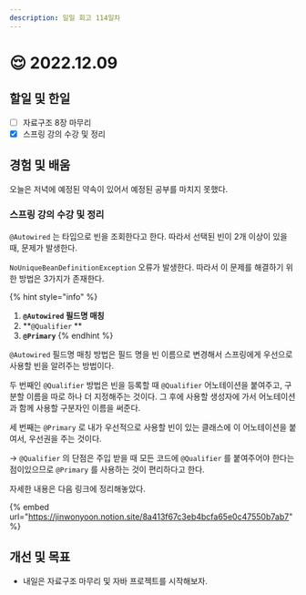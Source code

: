 ```yaml
---
description: 일일 회고 114일차
---
```


# 😌 2022.12.09

## 할일 및 한일&#x20;

* [ ] 자료구조 8장 마무리&#x20;
* [x] 스프링 강의 수강 및 정리&#x20;

## 경험 및 배움&#x20;

오늘은 저녁에 예정된 약속이 있어서 예정된 공부를 마치지 못했다.

### 스프링 강의 수강 및 정리&#x20;

`@Autowired` 는 타입으로 빈을 조회한다고 한다. 따라서 선택된 빈이 2개 이상이 있을 때, 문제가 발생한다.

`NoUniqueBeanDefinitionException` 오류가 발생한다. 따라서 이 문제를 해결하기 위한 방법은 3가지가 존재한다.

{% hint style="info" %}
1. **`@Autowired` 필드명 매칭**
2. **`@Qualifier` **&#x20;
3. **`@Primary`**
{% endhint %}

`@Autowired` 필드명 매칭 방법은 필드 명을 빈 이름으로 변경해서 스프링에게 우선으로 사용할 빈을 알려주는 방법이다.

두 번째인 `@Qualifier` 방법은 빈을 등록할 때 `@Qualifier` 어노테이션을 붙여주고, 구분할 이름을 따로 하나 더 지정해주는 것이다. 그 후에 사용할 생성자에 가서 어노테이션과 함께 사용할 구분자인 이름을 써준다.

세 번째는 `@Primary` 로 내가 우선적으로 사용할 빈이 있는 클래스에 이 어노테이션을 붙여서, 우선권을 주는 것이다.

\-> `@Qualifier` 의 단점은 주입 받을 때 모든 코드에 `@Qualifier` 를 붙여주어야 한다는 점이있으므로 `@Primary` 를 사용하는 것이 편리하다고 한다.

자세한 내용은 다음 링크에 정리해놓았다.

{% embed url="https://jinwonyoon.notion.site/8a413f67c3eb4bcfa65e0c47550b7ab7" %}

## 개선 및 목표&#x20;

* 내일은 자료구조 마무리 및 자바 프로젝트를 시작해보자.&#x20;
